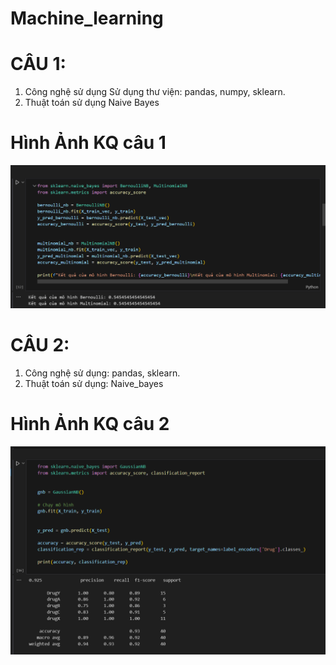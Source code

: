 # Machine_learning
# CÂU 1:
1. Công nghệ sử dụng Sử dụng thư viện: pandas, numpy, sklearn.
2. Thuật toán sử dụng Naive Bayes
# Hình Ảnh KQ câu 1
![example](image/KQ1.png)
# CÂU 2:
1. Công nghệ sử dụng: pandas, sklearn.
2. Thuật toán sử dụng: Naive_bayes
# Hình Ảnh KQ câu 2
![example](image/KQ2.png)


